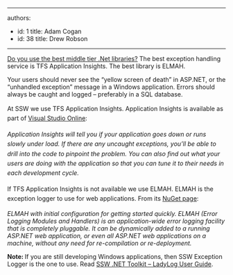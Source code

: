 

---
authors:
  - id: 1
    title: Adam Cogan
  - id: 38
    title: Drew Robson
---




<span class='intro'> <p>​​​<a href="/SoftwareDevelopment/RulesForErrorHandling/Pages/use-the-best-exception-handling-framework.aspx">Do&#160;you use the best middle tier .Net libraries?</a>&#160;The best exception handling service&#160;is TFS&#160;Application Insights​. The best library is ELMAH.</p><p>Your users should never see the “yellow screen of death” in ASP.NET, or the “unhandled exception” message in a Windows application. Errors should always be caught and logged – preferably in a SQL database.</p> </span>

<p>​<span style="line-height&#58;1.6;">At SSW we use TFS Application Insights.&#160;​Application Insights is available as part of&#160;<a href="http&#58;//msdn.microsoft.com/en-us/library/dn481095.aspx">Visual Studio Online​</a>&#58;</span></p><p class="greyBox">​ 
   <span style="line-height&#58;1.6;"></span> 
   <span style="line-height&#58;1.6;">
      <em>Application Insights will tell you if your application goes down or runs slowly under load. If there are any uncaught exceptions, you’ll be able to drill into the code to pinpoint the problem. You can also find out what your users are doing with the application so that you can tune it to their needs in each development cycle.
&#160;</em></span>​</p><p style="line-height&#58;20px;">If TFS Application Insights&#160;is not available we use ELMAH.&#160;<span style="line-height&#58;1.6;">ELMAH is the exception logger to use for web applications. From its 
      </span><span class="s2" style="line-height&#58;1.6;"><a href="https&#58;//www.nuget.org/packages/ELMAH">NuGet page</a>&#58;</span></p><p class="greyBox"> 
   <em>ELMAH with initial configuration for getting started quickly. ELMAH (Error Logging Modules and Handlers) is an application-wide error logging facility that is completely pluggable. It can be dynamically added to a running ASP.NET web application, or even all ASP.NET web applications on a machine, without any need for re-compilation or re-deployment.</em></p><p>
   <strong>Note&#58; </strong>If you are still developing Windows applications, then SSW Exception Logger is the one to use. Read 
   <a href="http&#58;//www.ssw.com.au/ssw/NetToolKit/04ExceptionReporter.aspx">SSW .NET Toolkit – LadyLog User Guide</a>.</p>


